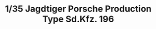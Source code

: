 ---
layout: product
title: "1/35 Jagdtiger Porsche Production Type Sd.Kfz. 196"
price: "TBA" 
desc: "Maketa"
img_path: "/assets/img/TAKO8003.webp"
brand: "N/A"
available: false
special_offer: false
new: false
soon: false
cat: "010000"
subcat: "010200"
subsubcat: "0N/A"
sifra: "TAKO8003"
popular: false
---